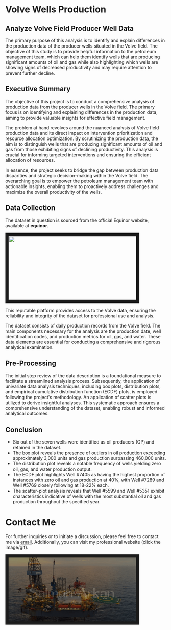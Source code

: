 # Volve Wells Production

## Analyze Volve Field Producer Well Data

The primary purpose of this analysis is to identify and explain differences in the production data of the producer wells situated in the Volve field. The objective of this study is to provide helpful information to the petroleum management team, which can help them identify wells that are producing significant amounts of oil and gas while also highlighting which wells are showing signs of decreased productivity and may require attention to prevent further decline.

## Executive Summary

The objective of this project is to conduct a comprehensive analysis of production data from the producer wells in the Volve field. The primary focus is on identifying and explaining differences in the production data, aiming to provide valuable insights for effective field management.

The problem at hand revolves around the nuanced analysis of Volve field production data and its direct impact on intervention prioritization and resource allocation optimization. By scrutinizing the production data, the aim is to distinguish wells that are producing significant amounts of oil and gas from those exhibiting signs of declining productivity. This analysis is crucial for informing targeted interventions and ensuring the efficient allocation of resources.

In essence, the project seeks to bridge the gap between production data disparities and strategic decision-making within the Volve field. The overarching goal is to empower the petroleum management team with actionable insights, enabling them to proactively address challenges and maximize the overall productivity of the wells.

## Data Collection

The dataset in question is sourced from the official Equinor website, available at **equinor**.

<a href="https://www.equinor.com/energy/volve-data-sharing" target="_blank">
<img src="http://www.traineeprograms.com/sites/default/files/2022-08/Equinor%20Logo_0.png" width="400" height="200" border="10" />
</a>

This reputable platform provides access to the Volve data, ensuring the reliability and integrity of the dataset for professional use and analysis.

The dataset consists of daily production records from the Volve field. The main components necessary for the analysis are the production date, well identification codes, and production metrics for oil, gas, and water. These data elements are essential for conducting a comprehensive and rigorous analytical examination.

## Pre-Processing

The initial step review of the data description is a foundational measure to facilitate a streamlined analysis process. Subsequently, the application of univariate data analysis techniques, including box plots, distribution plots, and empirical cumulative distribution function (ECDF) plots, is employed following the project's methodology. An application of scatter plots is utilized to derive insightful analyses. This systematic approach ensures a comprehensive understanding of the dataset, enabling robust and informed analytical outcomes.

## Conclusion

*   Six out of the seven wells were identified as oil producers (OP) and retained in the dataset.
*   The box plot reveals the presence of outliers in oil production exceeding approximately 3,000 units and gas production surpassing 460,000 units.
*   The distribution plot reveals a notable frequency of wells yielding zero oil, gas, and water production output.
*   The ECDF plot highlights Well #7405 as having the highest proportion of instances with zero oil and gas production at 40%, with Well #7289 and Well #5769 closely following at 18-22% each.
*   The scatter-plot analysis reveals that Well #5599 and Well #5351 exhibit characteristics indicative of wells with the most substantial oil and gas production throughout the specified year.

# Contact Me

For further inquiries or to initiate a discussion, please feel free to contact me via <a href="mailto:salmanarkan020@gmail.com"><span class="label">email</span></a>. Additionally, you can visit my professional website (click the image/gif).

<a href="https://salmanarkan.github.io/" target="_blank">
<img src="https://github.com/SalmanArkan/SalmanArkan/blob/main/GithubBanner.gif" width="400" height="200" border="10" />
</a>
